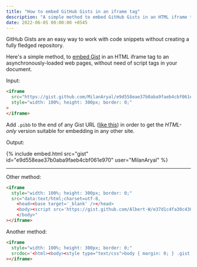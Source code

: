 ```yaml
---
title: "How to embed GitHub Gists in an iframe tag"
description: "A simple method to embed GitHub Gists in an HTML iframe tag without script tags in your document."
date: 2022-06-05 00:00:00 +0545
---
```


GitHub Gists are an easy way to work with code snippets without creating a fully fledged repository.

Here's a simple method, to [embed Gist](https://github.blog/2008-07-24-embedded-gists/) in an HTML iframe tag to an asynchronously-loaded web pages, without need of script tags in your document.

Input:

```html
<iframe
  src="https://gist.github.com/MilanAryal/e9d558eae37b0aba9faeb4cbf061e970.pibb"
  style="width: 100%; height: 300px; border: 0;"
>
</iframe>
```

Add `.pibb` to the end of any Gist URL ([like this](https://gist.github.com/MilanAryal/e9d558eae37b0aba9faeb4cbf061e970)) in order to get the _HTML-only_ version suitable for embedding in any other site.

Output:

{% include embed.html src="gist" id="e9d558eae37b0aba9faeb4cbf061e970" user="MilanAryal" %}

---

Other method:

```html
<iframe
  style="width: 100%; height: 300px; border: 0;"
  src="data:text/html;charset=utf-8,
    <head><base target='_blank' /></head>
    <body><script src='https://gist.github.com/Albert-W/e37d1c4fa30c430c37d7b1b1fe9b60d8.js'></script>
    </body>"
></iframe>
```

Another method:

```html
<iframe
  style="width: 100%; height: 300px; border: 0;"
  srcdoc='<html><body><style type="text/css">body { margin: 0; } .gist .gist-file, .gist .gist-data { border: 0 !important; }</style><script src="https://gist.github.com/sundbry/5e0507d93d4c89023b2ba5f39f27f722.js"></script></body></html>'
></iframe>
```
